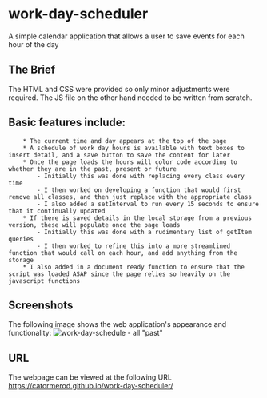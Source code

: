 
# work-day-scheduler
A simple calendar application that allows a user to save events for each hour of the day

## The Brief

The HTML and CSS were provided so only minor adjustments were required.  The JS file on the other hand needed to be written from scratch.

## Basic features include:

```
    * The current time and day appears at the top of the page
    * A schedule of work day hours is available with text boxes to insert detail, and a save button to save the content for later
    * Once the page loads the hours will color code according to whether they are in the past, present or future
        - Initially this was done with replacing every class every time
        - I then worked on developing a function that would first remove all classes, and then just replace with the appropriate class
        - I also added a setInterval to run every 15 seconds to ensure that it continually updated
    * If there is saved details in the local storage from a previous version, these will populate once the page loads
        - Initially this was done with a rudimentary list of getItem queries
        - I then worked to refine this into a more streamlined function that would call on each hour, and add anything from the storage
    * I also added in a document ready function to ensure that the script was loaded ASAP since the page relies so heavily on the javascript functions

```


## Screenshots

The following image shows the web application's appearance and functionality:
![work-day-schedule - all "past"](https://user-images.githubusercontent.com/78625200/112965780-4f359b80-9195-11eb-935e-37d827b7659c.png)


## URL
The webpage can be viewed at the following URL <https://catormerod.github.io/work-day-scheduler/>
